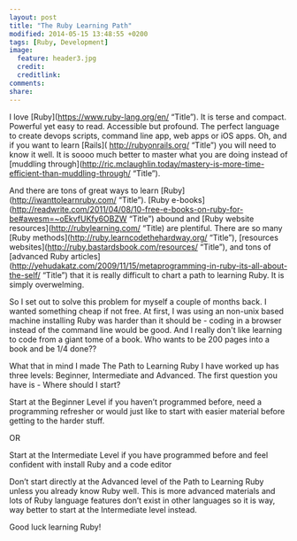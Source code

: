 ```yaml
---
layout: post
title: "The Ruby Learning Path"
modified: 2014-05-15 13:48:55 +0200
tags: [Ruby, Development]
image:
  feature: header3.jpg
  credit: 
  creditlink: 
comments: 
share: 
---
```

I love [Ruby](https://www.ruby-lang.org/en/ “Title”). It is terse and compact. Powerful yet easy to read. Accessible but profound. The perfect language to create devops scripts, command line app, web apps or iOS apps. Oh, and if you want to learn [Rails]( http://rubyonrails.org/ “Title”) you will need to know it well. It is soooo much better to master what you are doing instead of [muddling through](http://ric.mclaughlin.today/mastery-is-more-time-efficient-than-muddling-through/ “Title”). 

And there are tons of great ways to learn [Ruby](http://iwanttolearnruby.com/ “Title”). [Ruby e-books](http://readwrite.com/2011/04/08/10-free-e-books-on-ruby-for-be#awesm=~oEkvfUKfy6OBZW “Title”) abound and [Ruby website resources](http://rubylearning.com/ “Title) are plentiful. There are so many [Ruby methods](http://ruby.learncodethehardway.org/ “Title”), [resources websites](http://ruby.bastardsbook.com/resources/ “Title”), and tons of [advanced Ruby articles](http://yehudakatz.com/2009/11/15/metaprogramming-in-ruby-its-all-about-the-self/ “Title”)  that it is really difficult to chart a path to learning Ruby. It is simply overwelming.

So I set out to solve this problem for myself a couple of months back. I wanted something cheap if not free. At first, I was using an non-unix based machine installing Ruby was harder than it should be - coding in a browser instead of the command line would be good. And I really don't like learning to code from a giant tome of a book. Who wants to be 200 pages into a book and be 1/4 done??

What that in mind I made The Path to Learning Ruby I have worked up has three levels: Beginner, Intermediate and Advanced. The first question you have is - Where should I start? 

Start at the Beginner Level if you haven’t programmed before, need a programming refresher or would just like to start with easier material before getting to the harder stuff. 

OR

Start at the Intermediate Level if you have programmed before and feel confident with install Ruby and a code editor 

Don’t start directly at the Advanced level of the Path to Learning Ruby unless you already know Ruby well. This is more advanced materials and lots of Ruby language features don’t exist in other languages so it is way, way better to start at the Intermediate level instead.

Good luck learning Ruby!
